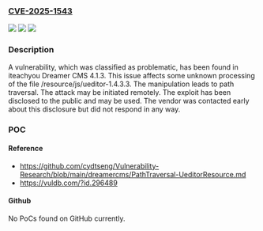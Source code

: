 ### [CVE-2025-1543](https://cve.mitre.org/cgi-bin/cvename.cgi?name=CVE-2025-1543)
![](https://img.shields.io/static/v1?label=Product&message=Dreamer%20CMS&color=blue)
![](https://img.shields.io/static/v1?label=Version&message=%3D%204.1.3%20&color=brighgreen)
![](https://img.shields.io/static/v1?label=Vulnerability&message=Path%20Traversal&color=brighgreen)

### Description

A vulnerability, which was classified as problematic, has been found in iteachyou Dreamer CMS 4.1.3. This issue affects some unknown processing of the file /resource/js/ueditor-1.4.3.3. The manipulation leads to path traversal. The attack may be initiated remotely. The exploit has been disclosed to the public and may be used. The vendor was contacted early about this disclosure but did not respond in any way.

### POC

#### Reference
- https://github.com/cydtseng/Vulnerability-Research/blob/main/dreamercms/PathTraversal-UeditorResource.md
- https://vuldb.com/?id.296489

#### Github
No PoCs found on GitHub currently.

